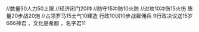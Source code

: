 //数量50人力50上限
//经济闭门20种
//防守15冲防10火防
//进攻10冲伤15火伤
质量20步战20炮
//占领罗马15士气10建造
行政10训10步战雇佣兵
9行政决议送15岁666神君 ，文化是希腊 ，名字君11
